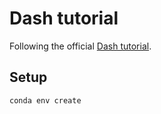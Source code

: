 # Dash tutorial

Following the official [Dash tutorial](https://dash.plot.ly/getting-started).

## Setup

```
conda env create
```
